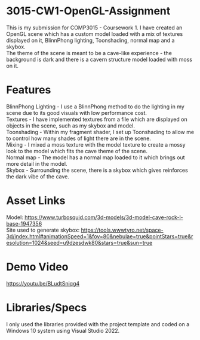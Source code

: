 # 3015-CW1-OpenGL-Assignment
This is my submission for COMP3015 - Coursework 1. I have created an OpenGL scene which has a custom model loaded with a mix of textures displayed on it, BlinnPhong lighting, Toonshading, normal map and a skybox.  
The theme of the scene is meant to be a cave-like experience - the background is dark and there is a cavern structure model loaded with moss on it.  

# Features
BlinnPhong Lighting - I use a BlinnPhong method to do the lighting in my scene due to its good visuals with low performance cost.  
Textures - I have implemented textures from a file which are displayed on objects in the scene, such as my skybox and model.  
Toonshading - Within my fragment shader, I set up Toonshading to allow me to control how many shades of light there are in the scene.  
Mixing - I mixed a moss texture with the model texture to create a mossy look to the model which fits the cave theme of the scene.  
Normal map - The model has a normal map loaded to it which brings out more detail in the model.  
Skybox - Surrounding the scene, there is a skybox which gives reinforces the dark vibe of the cave.  

# Asset Links
Model: https://www.turbosquid.com/3d-models/3d-model-cave-rock-l-base-1947356  
Site used to generate skybox: https://tools.wwwtyro.net/space-3d/index.html#animationSpeed=1&fov=80&nebulae=true&pointStars=true&resolution=1024&seed=u9dzesdwk80&stars=true&sun=true  

# Demo Video
https://youtu.be/BLudtSniqg4  

# Libraries/Specs
I only used the libraries provided with the project template and coded on a Windows 10 system using Visual Studio 2022.  
